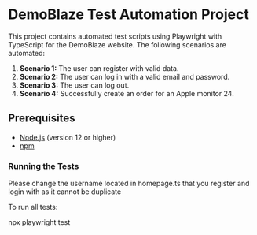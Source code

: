 # DemoBlaze Test Automation Project

This project contains automated test scripts using Playwright with TypeScript for the DemoBlaze website. The following scenarios are automated:

1. **Scenario 1:** The user can register with valid data.
2. **Scenario 2:** The user can log in with a valid email and password.
3. **Scenario 3:** The user can log out.
4. **Scenario 4:** Successfully create an order for an Apple monitor 24.

## Prerequisites

- [Node.js](https://nodejs.org/) (version 12 or higher)
- [npm](https://www.npmjs.com/)

### Running the Tests

Please change the username located in homepage.ts that you register and login with as it cannot be duplicate

To run all tests:

npx playwright test
